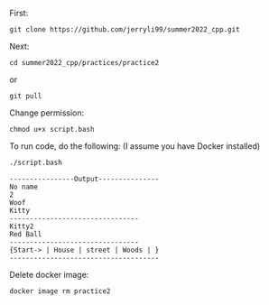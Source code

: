 First:
```
git clone https://github.com/jerryli99/summer2022_cpp.git
```

Next:
```
cd summer2022_cpp/practices/practice2
```
or
```
git pull
```

Change permission:
```
chmod u+x script.bash
```

To run code, do the following: (I assume you have Docker installed)
```bash
./script.bash
```

```
----------------Output---------------
No name
2
Woof
Kitty
--------------------------------
Kitty2
Red Ball
--------------------------------
{Start-> | House | street | Woods | }
-------------------------------------
```

Delete docker image:
```
docker image rm practice2
```
